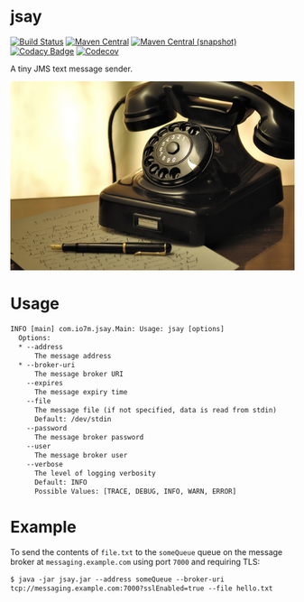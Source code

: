 jsay
===

[![Build Status](https://img.shields.io/travis/io7m/jsay.svg?style=flat-square)](https://travis-ci.org/io7m/jsay)
[![Maven Central](https://img.shields.io/maven-central/v/com.io7m.jsay/com.io7m.jsay.svg?style=flat-square)](http://search.maven.org/#search%7Cga%7C1%7Cg%3A%22com.io7m.jsay%22)
[![Maven Central (snapshot)](https://img.shields.io/nexus/s/https/oss.sonatype.org/com.io7m.jsay/com.io7m.jsay.svg?style=flat-square)](https://oss.sonatype.org/content/repositories/snapshots/com/io7m/jsay/)
[![Codacy Badge](https://img.shields.io/codacy/grade/97f853737ec84d449e83d58c2fff8e0f.svg?style=flat-square)](https://www.codacy.com/app/github_79/jsay?utm_source=github.com&amp;utm_medium=referral&amp;utm_content=io7m/jsay&amp;utm_campaign=Badge_Grade)
[![Codecov](https://img.shields.io/codecov/c/github/io7m/jsay.svg?style=flat-square)](https://codecov.io/gh/io7m/jsay)

A tiny JMS text message sender.

![jsay](./src/site/resources/jsay.jpg?raw=true)

# Usage

```
INFO [main] com.io7m.jsay.Main: Usage: jsay [options]
  Options:
  * --address
      The message address
  * --broker-uri
      The message broker URI
    --expires
      The message expiry time
    --file
      The message file (if not specified, data is read from stdin)
      Default: /dev/stdin
    --password
      The message broker password
    --user
      The message broker user
    --verbose
      The level of logging verbosity
      Default: INFO
      Possible Values: [TRACE, DEBUG, INFO, WARN, ERROR]
```

# Example

To send the contents of `file.txt` to the `someQueue` queue on the message broker at `messaging.example.com` using
port `7000` and requiring TLS:

```
$ java -jar jsay.jar --address someQueue --broker-uri tcp://messaging.example.com:7000?sslEnabled=true --file hello.txt
```

